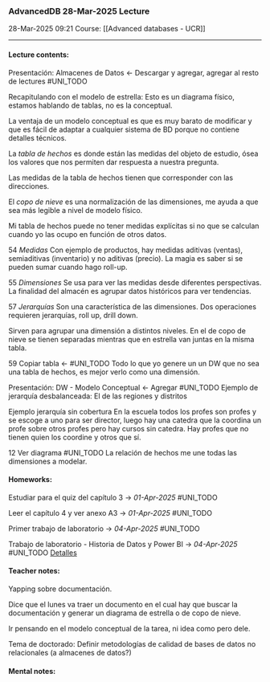 ### AdvancedDB 28-Mar-2025 Lecture

28-Mar-2025 09:21
Course: [[Advanced databases - UCR]]
___
#### **Lecture contents:**
Presentación: Almacenes de Datos <- Descargar y agregar, agregar al resto de lectures #UNI_TODO

Recapitulando con el modelo de estrella: Esto es un diagrama físico, estamos hablando de tablas, no es la conceptual.

La ventaja de un modelo conceptual es que es muy barato de modificar y que es fácil de adaptar a cualquier sistema de BD porque no contiene detalles técnicos.

La _tabla de hechos_ es donde están las medidas del objeto de estudio, ósea los valores que nos permiten dar respuesta a nuestra pregunta. 

Las medidas de la tabla de hechos tienen que corresponder con las direcciones.

El _copo de nieve_ es una normalización de las dimensiones, me ayuda a que sea más legible a nivel de modelo físico.

Mi tabla de hechos puede no tener medidas explícitas si no que se calculan cuando yo las ocupo en función de otros datos. 

54
_Medidas_ 
Con ejemplo de productos, hay medidas aditivas (ventas), semiaditivas (inventario) y no aditivas (precio). La magia es saber si se pueden sumar cuando hago roll-up.

55
_Dimensiones_
Se usa para ver las medidas desde diferentes perspectivas.
La finalidad del almacén es agrupar datos históricos para ver tendencias.

57
_Jerarquías_
Son una característica de las dimensiones.
Dos operaciones requieren jerarquías,  roll up, drill down.

Sirven para agrupar una dimensión a distintos niveles. En el de copo de nieve se tienen separadas mientras que en estrella van juntas en la misma tabla.

59
Copiar tabla <- #UNI_TODO 
Todo lo que yo genere un un DW que no sea una tabla de hechos, es mejor verlo como una dimensión.

Presentación: DW - Modelo Conceptual <- Agregar #UNI_TODO 
Ejemplo de jerarquía desbalanceada:
El de las regiones y distritos

Ejemplo jerarquía sin cobertura
En la escuela todos los profes son profes y se escoge a uno para ser director, luego hay una catedra que la coordina un profe sobre otros profes pero hay cursos sin catedra. Hay profes que no tienen quien los coordine y otros que sí.

12
Ver diagrama #UNI_TODO 
La relación de hechos me une todas las dimensiones a modelar. 

#### **Homeworks:**
Estudiar para el quiz del capítulo 3 -> _01-Apr-2025_ #UNI_TODO 

Leer el capítulo 4 y ver anexo A3 -> _01-Apr-2025_ #UNI_TODO

Primer trabajo de laboratorio -> _04-Apr-2025_ #UNI_TODO

Trabajo de laboratorio - Historia de Datos y Power BI -> _04-Apr-2025_ #UNI_TODO
[Detalles](https://mv1.mediacionvirtual.ucr.ac.cr/mod/assign/view.php?id=2638361)
#### **Teacher notes:**
Yapping sobre documentación.

Dice que el lunes va traer un documento en el cual hay que buscar la documentación y generar un diagrama de estrella o de copo de nieve.

Ir pensando en el modelo conceptual de la tarea, ni idea como pero dele.

Tema de doctorado: Definir metodologías de calidad de bases de datos no relacionales (a almacenes de datos?)

#### **Mental notes:**